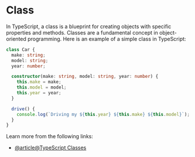# Class

In TypeScript, a class is a blueprint for creating objects with specific properties and methods. Classes are a fundamental concept in object-oriented programming. Here is an example of a simple class in TypeScript:

```typescript
class Car {
  make: string;
  model: string;
  year: number;

  constructor(make: string, model: string, year: number) {
    this.make = make;
    this.model = model;
    this.year = year;
  }

  drive() {
    console.log(`Driving my ${this.year} ${this.make} ${this.model}`);
  }
}
```

Learn more from the following links:

- [@article@TypeScript Classes](https://www.typescriptlang.org/docs/handbook/2/classes.html)
